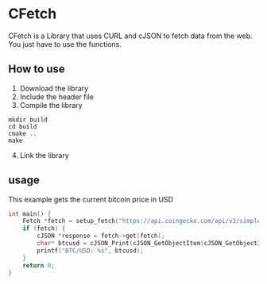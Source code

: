 # CFetch
CFetch is a Library that uses CURL and cJSON to fetch data from the web. You just have to use the functions.

## How to use
1. Download the library
2. Include the header file
3. Compile the library
```
mkdir build
cd build
cmake ..
make
```
4. Link the library


## usage
This example gets the current bitcoin price in USD
```c
int main() {
    Fetch *fetch = setup_fetch("https://api.coingecko.com/api/v3/simple/price?ids=bitcoin&vs_currencies=usd");
    if (fetch) {
        cJSON *response = fetch->get(fetch);
        char* btcusd = cJSON_Print(cJSON_GetObjectItem(cJSON_GetObjectItem(cJSON_GetObjectItem(response, "data"), "bitcoin"), "usd"));
        printf("BTC/USD: %s", btcusd);
    }
    return 0;
}

```